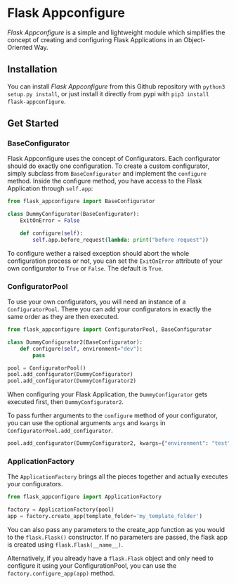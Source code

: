 # Flask Appconfigure

*Flask Appconfigure* is a simple and lightweight module which simplifies the concept
of creating and configuring Flask Applications in an Object-Oriented Way.

## Installation

You can install *Flask Appconfigure* from this Github repository with `python3 setup.py install`,
or just install it directly from pypi with `pip3 install flask-appconfigure`.


## Get Started

### BaseConfigurator

Flask Appconfigure uses the concept of Configurators. Each configurator should do exactly one configuration.
To create a custom configurator, simply subclass from `BaseConfigurator` and implement the `configure` method.
Inside the configure method, you have access to the Flask Application through `self.app`:

```python
from flask_appconfigure import BaseConfigurator

class DummyConfigurator(BaseConfigurator):
    ExitOnError = False

    def configure(self):
        self.app.before_request(lambda: print("before request"))
```

To configure wether a raised exception should abort the whole configuration process or not, you can set the `ExitOnError` attribute
of your own configurator to `True` or `False`. The default is `True`.


### ConfiguratorPool

To use your own configurators, you will need an instance of a `ConfiguratorPool`. There you can add your configurators
in exactly the same order as they are then executed.

```python
from flask_appconfigure import ConfiguratorPool, BaseConfigurator

class DummyConfigurator2(BaseConfigurator):
    def configure(self, environment="dev"):
        pass

pool = ConfiguratorPool()
pool.add_configurator(DummyConfigurator)
pool.add_configurator(DummyConfigurator2)
```

When configuring your Flask Application, the `DummyConfigurator` gets executed first, then `DummyConfigurator2`.

To pass further arguments to the `configure` method of your configurator, you can use the optional arguments `args` and `kwargs`
in `ConfiguratorPool.add_configurator`.

```python
pool.add_configurator(DummyConfigurator2, kwargs={"environment": "test"})
```

### ApplicationFactory

The `ApplicationFactory` brings all the pieces together and actually executes your configurators.

```python
from flask_appconfigure import ApplicationFactory

factory = ApplicationFactory(pool)
app = factory.create_app(template_folder='my_template_folder')
```

You can also pass any parameters to the create_app function as you would to the `flask.Flask()` constructor.
If no parameters are passed, the flask app is created using `flask.Flask(__name__)`.

Alternatively, if you already have a `flask.Flask` object and only need to configure it using your ConfigurationPool, you can
use the `factory.configure_app(app)` method.

